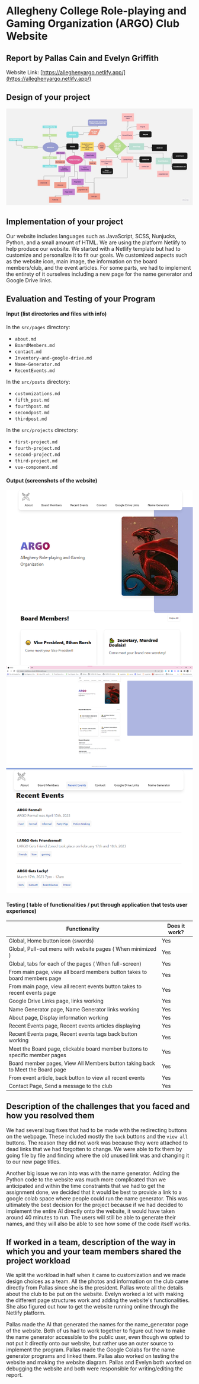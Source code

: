 # Allegheny College Role-playing and Gaming Organization (ARGO) Club Website

## Report by Pallas Cain and Evelyn Griffith

Website Link: [https://alleghenyargo.netlify.app/](https://alleghenyargo.netlify.app/)

## Design of your project

![ARGO website flowchart](../images/ARGO_flowchart.jpg)

## Implementation of your project

Our website includes languages such as JavaScript, SCSS, Nunjucks, Python, and a small amount of HTML. We are using the platform Netlify to help produce our website. We started with a Netlify template but had to customize and personalize it to fit our goals. We customized aspects such as the website icon, main image, the information on the board members/club, and the event articles. For some parts, we had to implement the entirety of it ourselves including a new page for the name generator and Google Drive links.

## Evaluation and Testing of your Program

#### Input (list directories and files with info)

In the `src/pages` directory:

- `about.md`
- `BoardMembers.md`
- `contact.md`
- `Inventory-and-google-drive.md`
- `Name-Generator.md`
- `RecentEvents.md`

In the `src/posts` directory:

- `customizations.md`
- `fifth_post.md`
- `fourthpost.md`
- `secondpost.md`
- `thirdpost.md`

In the `src/projects` directory:

- `first-project.md`
- `fourth-project.md`
- `second-project.md`
- `third-project.md`
- `vue-component.md`

#### Output (screenshots of the website)

![ARGO_main_page](../images/ARGO_mainpage.png)
![ARGO_zoom_out](../images/ARGO_zoom_out.png)
![ARGO_recent_events_page](../images/ARGO_recenteventspage.png)

#### Testing ( table of functionalities / put through application that tests user experience)

| Functionality                                                                  | Does it work? |
|--------------------------------------------------------------------------------|---------------|
| Global, Home button icon (swords)                                              | Yes           |
| Global, Pull-out menu with website pages ( When minimized )                    | Yes           |
| Global, tabs for each of the pages ( When full-screen)                         | Yes           |
| From main page, view all board members button takes to board members page      | Yes           |
| From main page, view all recent events button takes to recent events page      | Yes           |
| Google Drive Links page, links working                                         | Yes           |
| Name Generator page, Name Generator links working                              | Yes           |
| About page, Display information working                                        | Yes           |
| Recent Events page, Recent events articles displaying                          | Yes           |
| Recent Events page, Recent events tags back button working                     | Yes           |
| Meet the Board page, clickable board member buttons to specific member pages   | Yes           |
| Board member pages, View All Members button taking back to Meet the Board page | Yes           |
| From event article, back button to view all recent events                      | Yes           |
| Contact Page, Send a message to the club                                       | Yes           |

## Description of the challenges that you faced and how you resolved them

We had several bug fixes that had to be made with the redirecting buttons on the webpage. These included mostly the `back` buttons and the `view all` buttons. The reason they did not work was because they were attached to dead links that we had forgotten to change. We were able to fix them by going file by file and finding where the old unused link was and changing it to our new page titles.

Another big issue we ran into was with the name generator. Adding the Python code to the website was much more complicated than we anticipated and within the time constraints that we had to get the assignment done, we decided that it would be best to provide a link to a google colab space where people could run the name generator. This was ultimately the best decision for the project because if we had decided to implement the entire AI directly onto the website, it would have taken around 40 minutes to run. The users will still be able to generate their names, and they will also be able to see how some of the code itself works.

## If worked in a team, description of the way in which you and your team members shared the project workload

We split the workload in half when it came to customization and we made design choices as a team. All the photos and information on the club came directly from Pallas since she is the president. Pallas wrote all the details about the club to be put on the website. Evelyn worked a lot with making the different page structures work and adding the website's functionalities. She also figured out how to get the website running online through the Netlify platform.

Pallas made the AI that generated the names for the name_generator page of the website. Both of us had to work together to figure out how to make the name generator accessible to the public user, even though we opted to not put it directly onto our website, but rather use an outer source to implement the program. Pallas made the Google Colabs for the name generator programs and linked them. Pallas also worked on testing the website and making the website diagram. Pallas and Evelyn both worked on debugging the website and both were responsible for writing/editing the report.
